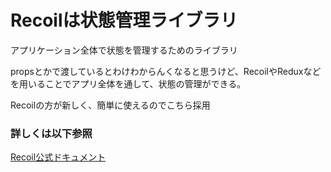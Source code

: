# Recoilは状態管理ライブラリ

アプリケーション全体で状態を管理するためのライブラリ

propsとかで渡しているとわけわからんくなると思うけど、RecoilやReduxなどを用いることでアプリ全体を通して、状態の管理ができる。

Recoilの方が新しく、簡単に使えるのでこちら採用

### 詳しくは以下参照

[Recoil公式ドキュメント](https://recoiljs.org/docs/introduction/installation)